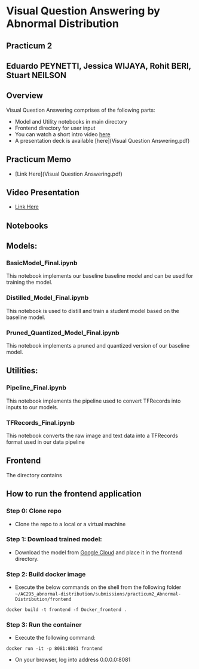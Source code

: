 # Visual Question Answering by Abnormal Distribution

## Practicum 2


## Eduardo PEYNETTI, Jessica WIJAYA, Rohit BERI, Stuart NEILSON


## Overview
Visual Question Answering comprises of the following parts:

* Model and Utility notebooks in main directory
* Frontend directory for user input
* You can watch a short intro video [here](https://youtu.be/vz57yPF3OcA)
* A presentation deck is available [here](Visual Question Answering.pdf)


## Practicum Memo
* [Link Here](Visual Question Answering.pdf)


## Video Presentation
* [Link Here](https://youtu.be/vz57yPF3OcA)

## Notebooks

## Models:

### BasicModel_Final.ipynb

This notebook implements our baseline baseline model and can be used for training the model. 

### Distilled_Model_Final.ipynb

This notebook is used to distill and train a student model based on the baseline model.

### Pruned_Quantized_Model_Final.ipynb

This notebook implements a pruned and quantized version of our baseline model.

## Utilities:

### Pipeline_Final.ipynb

This notebook implements the pipeline used to convert TFRecords into inputs to our models.

### TFRecords_Final.ipynb

This notebook converts the raw image and text data into a TFRecords format used in our data pipeline

## Frontend

The directory contains 

## How to run the frontend application

### Step 0: Clone repo
* Clone the repo to a local or a virtual machine

### Step 1: Download trained model:

* Download the model from [Google Cloud](https://storage.googleapis.com/practicum2-abnormal-distribution/big2/vqa_model.h5) 
and place it in the frontend directory.

### Step 2: Build docker image
* Execute the below commands on the shell from the following folder ```~/AC295_abnormal-distribution/submissions/practicum2_Abnormal-Distribution/frontend```
```
docker build -t frontend -f Docker_frontend . 
```

### Step 3: Run the container
* Execute the following command:
```
docker run -it -p 8081:8081 frontend 
```
* On your browser, log into address 0.0.0.0:8081

